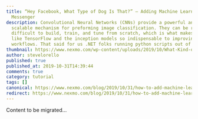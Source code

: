 ```yaml
---
title: “Hey Facebook, What Type of Dog Is That?” – Adding Machine Learning to
  Messenger
description: Convolutional Neural Networks (CNNs) provide a powerful and
  scalable mechanism for preforming image classification. They can be relatively
  difficult to build, train, and tune from scratch, which is what makes tools
  like TensorFlow and the inception models so indispensable to improving our ML
  workflows. That said for us .NET folks running python scripts out of […]
thumbnail: https://www.nexmo.com/wp-content/uploads/2019/10/What-Kind-of-Dog-Is-That.png
author: stevelorello
published: true
published_at: 2019-10-31T14:39:44
comments: true
category: tutorial
tags: []
canonical: https://www.nexmo.com/blog/2019/10/31/how-to-add-machine-learning-to-facebook-messenger-dr
redirect: https://www.nexmo.com/blog/2019/10/31/how-to-add-machine-learning-to-facebook-messenger-dr
---
```

Content to be migrated...
